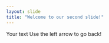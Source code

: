 ```yaml
--- 
layout: slide 
title: "Welcome to our second slide!"
---
```


Your text
Use the left arrow to go back!
